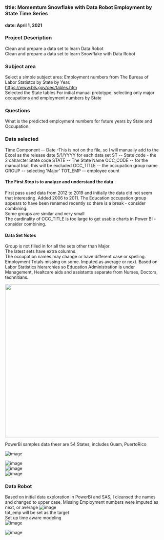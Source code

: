 
### title: Momemtum Snowflake with Data Robot Employment by State Time Series
#### date: April 1, 2021
### Project Description
Clean and prepare a data set to learn Data Robot  
Clean and prepare a data set to learn Snowflake with Data Robot  

### Subject area 
Select a simple subject area: Employment numbers from The Bureau of Labor Statistcs by State by Year.   
https://www.bls.gov/oes/tables.htm  
Selected the State tables
For initial manual prototype, selecting only major occupations and employment numbers by State
  
### Questions  
What is the predicted employment numbers for future years by State and Occupation. 

### Data selected  
Time Component -- Date -This is not on the file, so I will manually add to the Excel as the release date 5/1/YYYY for each data set
ST -- State code - the 2 caharcter State code
STATE	-- The State Name
OCC_CODE	-- for the manual trial, this will be excluded
OCC_TITLE	-- the occupation group name
GROUP	-- selecting 'Major' 
TOT_EMP -- employee count  
#### The First Step is to analyze and understand the data.

First pass used data from 2012 to 2019 and initially the data did not seem that interesting. Added 2006 to 2011.
The Education occupation group appears to have been renamed recently so there is a break - consider combining.   
Some groups are similar and very small  
The cardinality of OCC_TITLE is too large to get usable charts in Power BI - consider combining.  
#### Data Set Notes  
Group is not filled in for all the sets other than Major.  
The latest sets have extra columns.  
The occupation names may change or have different case or spelling. 
Employment Totals missing on some. Imputed as average or next. 
Based on Labor Statistics hierarchies so Education Administration is under Management, Healtcare aids and assistants separate from Nurses, Doctors, technitians.  


<img src="https://user-images.githubusercontent.com/12059492/113344759-81630c80-92ff-11eb-8c58-2f0aafc613ec.png" width="950" height="500"> 
  
PowerBi samples data theer are 54 States, includes Guam, PuertoRico  
  
![image](https://user-images.githubusercontent.com/12059492/113347955-f1739180-9303-11eb-82a9-8786feda4c1e.png)

![image](https://user-images.githubusercontent.com/12059492/113351735-436ae600-9309-11eb-975e-e82b38d279d6.png)  
![image](https://user-images.githubusercontent.com/12059492/113352425-3c90a300-930a-11eb-9300-4b454fbe58d2.png)  
![image](https://user-images.githubusercontent.com/12059492/113415749-e107f900-938d-11eb-9768-b6aae8af839a.png)



### Data Robot
Based on initial data exploration in PowerBi and SAS, I cleansed the names and changed to upper case.
Missing Employment numbers were imputed as next, or average
![image](https://user-images.githubusercontent.com/12059492/113415810-fd0b9a80-938d-11eb-82ba-545bf3f4c517.png)    
tot_emp will be set as the target  
Set up time aware modeling  
![image](https://user-images.githubusercontent.com/12059492/113416010-5f649b00-938e-11eb-999c-de95ee550150.png)  


![image](https://user-images.githubusercontent.com/12059492/113416044-74d9c500-938e-11eb-85a5-3ed704a7d3f4.png)  









